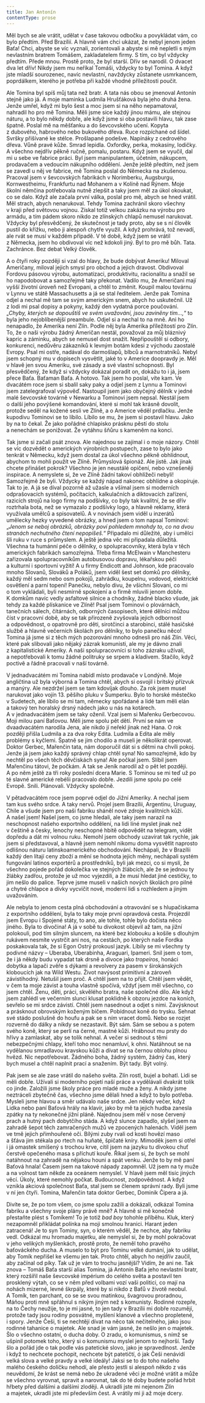 ```yaml
---
title: Jan Antonín
contentType: prose
---
```


  

Měl bych se ale vrátit, udělat v čase takovou odbočku a povykládat vám, co bylo předtím. Před Brazílií. A hlavně vám chci ukázat, že nebyl jenom jeden Baťa! Chci, abyste se víc vyznali, zorientovali a abyste si mě nepletli s mým nevlastním bratrem Tomášem, zakladatelem firmy. S tím, co byl vždycky předtím. Přede mnou. Prostě proto, že byl starší. Dřív se narodil. O dvacet dva let dřív! Nikdy jsem mu neříkal Tomáši, vždycky to byl Tomina. A když jste mladší sourozenec, navíc nevlastní, navždycky zůstanete usmrkancem, poprdálkem, kterého je potřeba při každé vhodné příležitosti poučit.

Ale Tomina byl spíš můj tata než bratr. A tata nás obou se jmenoval Antonín stejně jako já. A moje maminka Ludmila Hrušťáková byla jeho druhá žena. Jenže umřel, když mi bylo šest a moc jsem si na něho nepamatoval, nahradil ho pro mě Tomina. Měli jsme sice každý jinou mámu, ale stejnou náturu, a to bylo někdy dobře, ale když jsme si oba postavili hlavu, tak zase špatně. Poslal mě na měšťanku a do ševcovského učení. Kopyta z dubového, habrového nebo bukového dřeva. Ruce rozpíchané od šídel. Svršky přišívané ke stélce. Prošlapané podešve. Napínáky z cedrového dřeva. Vůně pravé kůže. Smrad lepidla. Oxfordky, perka, mokasíny, lodičky. A všechno nejdřív pěkně ručně, pomalu, postaru. Když jsem se vyučil, dal mi u sebe ve fabrice práci. Byl jsem manipulantem, účetním, nákupcem, prodavačem a vedoucím nákupního oddělení. Jenže ještě předtím, než jsem se zavedl u něj ve fabrice, mě Tomina poslal do Německa na zkušenou. Pracoval jsem v ševcovských fabrikách v Norimberku, Augsburgu, Kornwestheimu, Frankfurtu nad Mohanem a v Kolíně nad Rýnem. Moje školní němčina potřebovala nutně zlepšit a taky jsem měl za úkol okoukat, co se dalo. Když ale začala první válka, poslal pro mě, abych se hned vrátil. Měl strach, abych nenarukoval. Tehdy Tomina zachránil skoro všechny v kraji před světovou vojnou. Získal totiž velkou zakázku na výrobu pro armádu, a tím pádem skoro nikdo ze zlínských chlapů nemusel narukovat. Vždycky byl přesvědčený, že skutečnost je tady proto, aby se s ní člověk pustil do křížku, nebo ji alespoň chytře využil. A když prohrává, tož nevadí, ale rvát se musí v každém případě. V té době, když jsem se vrátil z Německa, jsem ho obdivoval víc než kdokoli jiný. Byl to pro mě bůh. Tata. Zachránce. Bez debat Velký člověk.

A o čtyři roky později si vzal do hlavy, že bude dobývat Ameriku! Miloval Američany, miloval jejich smysl pro obchod a jejich dravost. Obdivoval Fordovu pásovou výrobu, automatizaci, produktivitu, racionalitu a snažil se ho napodobovat a samozřejmě taky překonat. Vadilo mu, že Američani mají vyšší životní úroveň než Evropani, a chtěl to změnit. Koupil malou továrnu v Lynnu ve státě Massachusetts a já se stal ředitelem. Jenže pak Tomina odjel a nechal mě tam se svým americkým snem, abych ho uskutečnil. Už z lodi mi psal dopisy a pokyny, každý den vydatná porce poučování. „_Chyby, kterých se dopouštíš ve svém uvažování, jsou zaviněny tím…,_“ to byla jeho nejoblíbenější preambule. Odjel si a nechal to na mně. Ani ho nenapadlo, že Amerika není Zlín. Podle něj byla Amerika příležitostí pro Zlín. To, že o naši výrobu žádný Američan nestál, považoval za můj bláznivý kapric a záminku, abych se nemusel dost snažit. Nepřipouštěl si odbory, konkurenci, nedůvěru zákazníků k levným botám kdesi z východu zaostalé Evropy. Psal mi ostře, nadával do darmošlapů, blbců a marnotratníků. Nebyl jsem schopný mu v dopisech vysvětlit, jaké to v Americe doopravdy je. Měl v hlavě jen svou Ameriku, své zásady a své vlastní schopnosti. Byl přesvědčený, že když si vždycky dokázal poradit on, dokážu to i já, jsem přece Baťa. Baťaman Baťa. A hotovo. Tak jsem ho poslal, víte kam. Ve dvacátém roce jsem si sbalil saky paky a odjel jsem z Lynnu a Tominovi jsem zatelegrafoval výpověď. Nastoupil jsem jako obyčejný dělník v jedné malé ševcovské továrně v Newarku a Tominovi jsem nepsal. Nestál jsem o další jeho povýšené komandování, které si mohl tak krásně dovolit, protože seděl na kožené sesli ve Zlíně, a o Americe věděl prdlačku. Jenže kupodivu Tominovi se to líbilo. Líbilo se mu, že jsem si postavil hlavu. Jako by na to čekal. Že jako pořádné chlapisko prásknu pěstí do stolu a nenechám se ponižovat. Že vytáhnu šňůru s kameněm na konci.

Tak jsme si začali psát znova. Ale najednou se zajímal i o moje názory. Chtěl se víc dozvědět o amerických výrobních postupech, zase to bylo jako tenkrát v Německu, když jsem dostal za úkol všechno pěkně obhlídnout, abychom to mohli použít ve Zlíně. Průmyslová špionáž. Ale jistě. Jak jinak chcete přinášet pokrok? Všechno je jen neustálé opičení, nebo vznešeněji inspirace. A nemyslete si, že ve Zlíně žádní takoví obhlížeči nebyli! Samozřejmě že byli. Vždycky se každý nápad nakonec obhlídne a okopíruje. Tak to je. A já se díval pozorně až užasle a všímal jsem si moderních odprašovacích systémů, počítacích, kalkulačních a diktovacích zařízení, razicích strojů na logo firmy na podšívky, co byly tak kvalitní, že se dřív roztrhala bota, než se vymazalo z podšívky logo, a hlavně reklamy, která využívala umělců a spisovatelů. A v novinách jsem viděl u inzerátů umělecky hezky vyvedené obrázky, a hned jsem o tom napsal Tominovi: „_Jenom se neboj obrázků, obrázky poví pohledem mnohdy to, co na dvou stranách nechutného čtení nepopíšeš._“ Připadalo mi důležité, aby i umělci šli ruku v ruce s průmyslem. A ještě jedna věc mi připadala důležitá. Všechna ta humánní péče o dělníky, o spolupracovníky, která byla v těch amerických fabrikách samozřejmá. Třeba firma McElwain v Manchesteru zařizovala spolupracovníkům autobusovou dopravu, lékařskou péči a kulturní i sportovní vyžití! A u firmy Endicott and Johnson, kde pracovalo mnoho Slovanů, Slováků a Poláků, jsem viděl šest set domků pro dělníky, každý měl sedm nebo osm pokojů, zahrádku, koupelnu, vodovod, elektrické osvětlení a parní topení! Panečku, nebylo divu, že všichni Slovani, co mi o tom vykládali, byli nesmírně spokojení a o firmě mluvili jenom dobře. K domkům navíc vedly asfaltové silnice a chodníky, žádné blacko všude, jak tehdy za každé plískanice ve Zlíně! Psal jsem Tominovi o plovárnách, tanečních sálech, čítárnách, odborných časopisech, které dělníci můžou číst v pracovní době, aby se tak přirozeně zvyšovala jejich odbornost a odpovědnost, o opatrovně pro děti, sirotčinci a starobinci, stálé hasičské službě a hlavně večerních školách pro dělníky, to bylo panečku něco! Tomina já jsme si z těch mých pozorování mnoho odnesli pro náš Zlín. Věci, které pak slibovali jako nějaký zázrak komunisti, ale my je dávno znali z kapitalistické Ameriky. A naši spolupracovníci si toho zázraku užívali, a nepotřebovali k tomu žádné politruky se srpem a kladivem. Stačilo, když poctivě a řádně pracovali v naší továrně.

V jednadvacátém mi Tomina nabídl místo prodavače v Londýně. Moje angličtina už byla výborná a Tomina chtěl, abych si osvojil i britský přízvuk a manýry. Ale nezdržel jsem se tam kdovíjak dlouho. Za rok jsem musel narukovat jako vojín 13. pěšího pluku v Šumperku. Bylo to horské městečko v Sudetech, ale líbilo se mi tam, německy spořádané a lidé tam měli elán a takový ten horalský drsný nádech jako u nás na kotárech. A v jednadvacátém jsem se taky oženil. Vzal jsem si Mařenku Gerbecovou. Moji milou paní Baťovou. Měli jsme spolu pět dětí. První se nám ve dvaadvacátém narodila Jena, ale nikdo jí neřekl jinak než Hana. O rok později přišla Ludmila a za dva roky Edita. Ludmila a Edita ale měly problémy s kyčlemi. Špatně se jim chodilo a museli je několikrát operovat. Doktor Gerbec, Mařenčin tata, nám doporučil dát si s dětmi na chvíli pokoj. Jenže já jsem jako každý správný chlap chtěl syna! No samozřejmě, kdo by nechtěl po všech těch děvčiskách syna! Ale počkal jsem. Slíbil jsem Mařenčinu tátovi, že počkám. A tak se Jeník narodil až o pět let později. A po něm ještě za tři roky poslední dcera Marie. S Tominou se mi teď už po té slavné americké rebélii pracovalo dobře. Jezdili jsme spolu po celé Evropě. Snili. Plánovali. Vždycky společně.

V pětadvacátém roce jsem poprvé odjel do Jižní Ameriky. A nechal jsem tam kus svého srdce. A taky nervů. Projel jsem Brazílii, Argentinu, Uruguay, Chile a všude jsem pro naši fabriku sháněl nové zdroje kvalitních kůží. A našel jsem! Našel jsem, co jsme hledali, ale taky jsem narazil na neschopnost našeho exportního oddělení, na lidi líné myslet jinak než v češtině a česky, lenochy neschopné hbitě odpovědět na telegram, vidět dopředu a dát mi volnou ruku. Nemohl jsem obchody uzavírat tak rychle, jak jsem si představoval, a hlavně jsem nemohl nikomu doma vysvětlit naprosto odlišnou náturu latinskoamerického obchodování. Nechápali, že v Brazílii každý den lítají ceny zboží a mění se hodnota jejich měny, nechápali systém fungování latinos exportérů a prostředníků, byli jak mezci, co si myslí, že všechno pojede pořád dokolečka ve stejných žlábcích, ale že se jednou ty žlábky zadřou, protože je už moc vyjezdili, a že musí hledat jiné cestičky, to jim nešlo do palice. Teprve jsme museli v našich nových školách pro pilné a chytré chlapce a dívky vycvičit nové, moderní lidi s rozhledem a jiným uvažováním.

Ale nebyla to jenom cesta plná obchodování a otravování se s hlupačiskama z exportního oddělení, byla to taky moje první opravdová cesta. Projezdil jsem Evropu i Spojené státy, to ano, ale tohle, tohle bylo dočista něco jiného. Byla to divočina! A já v sobě tu divokost objevil až tam, na jižní polokouli, pod tím silným sluncem, na které bez klobouku a košile s dlouhým rukávem nesmíte vystrčit ani nos, na cestách, po kterých naše Fordka poskakovala tak, že si Egon Ostrý prokousl jazyk. Líbily se mi všechny ty podivné názvy – Uberaba, Uberabinha, Araguari, Ipameri. Snil jsem o tom, že i já někdy budu vypadat tak drsně a divoce jako _tropeiros_, honáci dobytka a lapači zvěře s dýkami a revolvery za pasem v širokánských kloboucích jak na Wild Westu. Život navýsost primitivní a zároveň závistihodný. Netušil jsem proč. A chtěl jsem na to přijít. Chtěl jsem vědět, v čem ta moje závist a touha vlastně spočívá, vždyť jsem měl všechno, co jsem chtěl. Ženu, děti, práci, skvělého bratra, naše společné dílo. Ale když jsem zahlédl ve večerním slunci klusat poklidně k obzoru jezdce na koních, sevřelo se mi srdce závistí. Chtěl jsem nasednout a odjet s nimi. Zavýsknout a prásknout obrovským koženým bičem. Pobídnout koně do trysku. Sehnat své stádo poslušně do houfu a pak se s ním vracet domů. Nebo se rozjet rozverně do dálky a nikdy se ne­zastavit. Být sám. Sám se sebou a s potem svého koně, který se perlí na černé, mastné kůži. Hrábnout mu prsty do hřívy a zamlaskat, aby se tolik nehnal. A večer si sednout s těmi nebezpečnými chlapy, kteří toho moc nenamluví, k ohni. Natáhnout se na vydělanou smradlavou kravskou kůži a dívat se na černou oblohu plnou hvězd. Nic nepotřebovat. Žádného boha, žádný systém, žádný čas, který bych musel a chtěl naplnit prací a snažením. Být tady. Být volný.

Pak jsem se ale zase vrátil do našeho světa. Zlín rostl, bujel a bohatl. Lidi se měli dobře. Užívali si moderního pojetí naší práce a vydělávali dvakrát tolik co jinde. Založili jsme školy práce pro mladé muže a ženy. A nikdy jsme neztráceli zbytečně čas, všechno jsme dělali hned a když to bylo potřeba. Mysleli jsme hlavou a směr udávalo naše srdce. Jen někdy večer, když Lidka nebo paní Baťová hrály na klavír, jako by mě ta jejich hudba zanesla zpátky na ty nekonečné jižní pláně. Najednou jsem měl v nose červený prach a hutný pach dobytčího stáda. A když slunce zapadlo, slyšel jsem na zahradě šepot těch zamračených mužů ve zpocených halenách. Viděl jsem ve tmě jejich přimhouřené oči. Bílými zuby rvali od kosti hovězí maso a šťáva jim stékala po rtech na huňaté, špičaté kníry. Mimoděk jsem si otřel i já omastek smíšený s trochou krve, cítil jsem na jazyku tu divokou chuť čerstvě opečeného masa s příchutí kouře. Říkal jsem si, že bych se mohl natáhnout na zahradě na nějakou houni a spát venku. Jenže to by mě paní Baťová hnala! Časem jsem na takové nápady zapomněl. Už jsem na ty muže a na volnost tam někde za oceánem nemyslel. V hlavě jsem měl tisíc jiných věcí. Úkoly, které nemohly počkat. Budoucnost, zodpovědnost. A když vznikla akciová společnost Baťa, stal jsem se členem správní rady. Byli jsme v ní jen čtyři. Tomina, Mařenčin tata doktor Gerbec, Dominik Čipera a já.

Divíte se, že po tom všem, co jsme spolu zažili a dokázali, odkázal Tomina fabriku a všechny svoje plány právě mně? A hlavně si mě konečně přestaňte plést s Tomíkem! To je totiž _bad boy_ tohohle příběhu. Kluk, který nezapomněl přikládat polínka na moji smolnou hranici. Harant jeden zatracená! Je to syn Tominy, syn, o kterém věděl, že nechce, aby fabriku vedl. Odkázal mu hromadu majetku, ale nemyslel si, že by mohl pokračovat v jeho velikých myšlenkách, prostě proto, že neměl toho pravého baťováckého ducha. A muselo to být pro Tominu velké dumání, jak to udělat, aby Tomík nepřišel ke všemu jen tak. Proto chtěl, abych ho nejdřív zaučil, aby začínal od píky. Tak už je vám to trochu jasnější? Vidím, že ani ne. Tak znova – Tomáš Baťa starší alias Tomina, já Antonín Baťa jeho nevlastní bratr, který rozšířil naše ševcovské impérium do celého světa a postavil ten prosklený výtah, co se v něm před volbami vozí vaši politici, co mají na nohách mizerné, levné škrpály, které by si nikdo z Baťů v životě neobul. A Tomík, ten parchant, co se se svou matinkou, švagrovou proradnou, Máňou proti mně spřáhnul s nikým jiným než s komunisty. Rodinné rozepře, na to Čechy neužije, to je mi jasné, to jen tady v Brazílii mi dobře rozumějí, protože tady jsou rodiny posvátné, myšlení klanové a všechno propletené, i spory. Jenže Češi, ti se nechtějí dívat na něco tak nečitelného, jako jsou rodinné tahanice o majetek. Ale snad je vám jasné, že nešlo jen o majetek. Šlo o všechno ostatní, o ducha doby. O zradu, o komunismus, s nímž se ušpinil potomek toho, který si o komunismu myslel jenom to nejhorší. Tady šlo a pořád jde o tak podle vás patetické slovo, jako je spravedlnost. Jenže i když to nechcete pochopit, nechcete být patetičtí, ó jak Češi nenávidí velká slova a velké pravdy a velké ideály! Jaksi se to do toho našeho malého českého dolíčku nehodí, ale přesto jestli si alespoň někdo z vás neuvědomí, že krást se nemá nebo že ukradené věci je možné vrátit a může se všechno vyrovnat, spravit a narovnat, tak do té doby budete pořád hrbit hřbety před dalšími a dalšími zloději. A ukradli jste mi nejenom Zlín a majetek, ukradli jste mi především čest. A vrátily mi ji až moje dcery.
